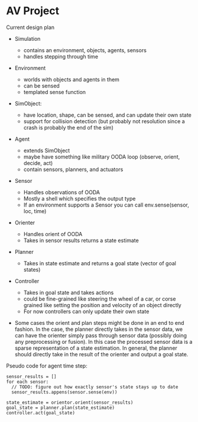 # AV Project

Current design plan
* Simulation
  * contains an environment, objects, agents, sensors
  * handles stepping through time
* Environment
  * worlds with objects and agents in them
  * can be sensed
  * templated sense function
* SimObject:
  * have location, shape, can be sensed, and can update their own state
  * support for collision detection (but probably not resolution since a crash is probably the end of the sim)
* Agent
  * extends SimObject
  * maybe have something like military OODA loop (observe, orient, decide, act)
  * contain sensors, planners, and actuators
* Sensor
  * Handles observations of OODA
  * Mostly a shell which specifies the output type
  * If an environment supports a Sensor you can call env.sense(sensor, loc, time)
* Orienter
  * Handles orient of OODA
  * Takes in sensor results returns a state estimate
* Planner
  * Takes in state estimate and returns a goal state (vector of goal states)
* Controller
  * Takes in goal state and takes actions
  * could be fine-grained like steering the wheel of a car,
    or corse grained like setting the position and velocity of an object directly
  * For now controllers can only update their own state

* Some cases the orient and plan steps might be done in an end to end fashion. In the case, the planner directly takes in the sensor data, we can have the orienter simply pass through sensor data (possibly doing any preprocessing or fusion). In this case the processed sensor data is a sparse representation of a state estimation. In general, the planner should directly take in the result of the orienter and output a goal state.

Pseudo code for agent time step:
```
sensor_results = []
for each sensor:
  // TODO: figure out how exactly sensor's state stays up to date
  sensor_results.appens(sensor.sense(env))

state_estimate = orientor.orient(sensor_results)
goal_state = planner.plan(state_estimate)
controller.act(goal_state)
```

